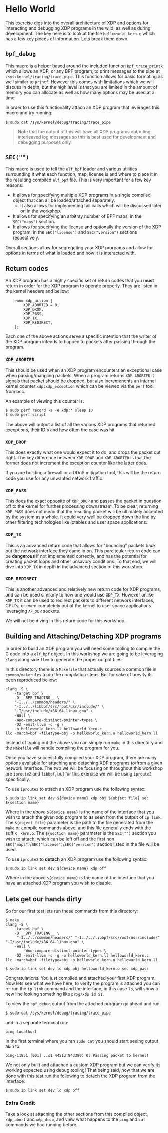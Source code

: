 # Hello World
This exercise digs into the overall architecture of XDP and options for interacting and debugging XDP programs in the wild, as well as during development. The key here is to look at the file `helloworld_kern.c` which has a few key pieces of information. Lets break them down.

## `bpf_debug`
This macro is a helper based around the included function `bpf_trace_printk` which allows an XDP, or any BPF program, to print messages to the pipe at `/sys/kernel/tracing/trace_pipe`. This function allows for basic formating as well similar to `printf`. However this comes with limitations which we will discuss in depth, but the high level is that you are limited in the amount of memory you can allocate as well as how many options may be used at a time.

In order to use this functionality attach an XDP program that leverages this macro and try running:

```
$ sudo cat /sys/kernel/debug/tracing/trace_pipe
```

> Note that the output of this will have all XDP programs outputing interleaved log messages so this is best used for development and debugging purposes only.

## `SEC("")`
This macro is used to tell the `elf_bpf` loader and various utilities surrounding it what each function, map, license is and where to place it in the resulting compiled `elf_bpf` file. This is very important for a few key reasons:

- It allows for specifying multiple XDP programs in a single compiled object that can all be loaded/attached separately.
  - It also allows for implementing tail calls which will be discussed later on in the workshop.
- It allows for specifying an arbitray number of BPF maps, in the `SEC("maps")` section.
- It allows for specifying the license and optionally the version of the XDP program, in the `SEC("license")` and `SEC("version")` sections respectively.

Overall sections allow for segregating your XDP programs and allow for options in terms of what is loaded and how it is interacted with.

## Return codes
An XDP program has a highly specific set of return codes that you **must** return in order for the XDP program to operate properly. They are listen in the kernel headers and bellow:

```
    enum xdp_action {
        XDP_ABORTED = 0,
        XDP_DROP,
        XDP_PASS,
        XDP_TX,
        XDP_REDIRECT,
    };
```

Each one of the above actions serve a specific intention that the writer of the XDP porgram intends to happen to packets after passing through the program.

### `XDP_ABORTED`
This should be used when an XDP program encounters an exceptional case when parsing/mangling packets. When a program returns `XDP_ABORTED` it signals that packet should be dropped, but also incremenents an internal kernel counter `xdp:xdp_exception` which can be viewed via the `perf` tool from bcc.

An example of viewing this counter is:

```
$ sudo perf record -a -e xdp:* sleep 10
$ sudo perf script
```

The above will output a list of all the various XDP programs that returned exceptions, their ID's and how often the case was hit.

### `XDP_DROP`
This does exactly what one would expect it to do, and drops the packet out right. The key difference between `XDP_DROP` and `XDP_ABORTED` is that the former does not increment the exception counter like the latter does.

If you are building a firewall or a DDoS mitigation tool, this will be the return code you use for any unwanted network traffic.

### `XDP_PASS`
This does the exact opposite of `XDP_DROP` and passes the packet in question off to the kernel for further processing downstream. To be clear, returning `XDP_PASS` does not mean that the resulting packet will be ultimately accepted by the system as a whole. It could very well be dropped down the line by other filtering technologies like iptables and user space applications.

### `XDP_TX`
This is an advanced return code that allows for "bouncing" packets back out the network interface they came in on. This parcitcular return code can be **dangerous** if not implemented correctly, and has the potential for creating packet loops and other unsavory conditions. To that end, we will dive into `XDP_TX` in depth in the advanced section of this workshop.

### `XDP_REDIRECT`
This is another advanced and relatively new return code for XDP programs, and can be used similarly to how one would use `XDP_TX`. However unlike `XDP_TX` it can be used to redirect packets to different network interfaces, CPU's, or even completely out of the kernel to user space applications leveraging `AF_XDP` sockets.

We will not be diving in this return code for this workshop.

## Building and Attaching/Detaching XDP programs
In order to build an XDP program you will need some tooling to compile the C code into a `elf_bpf` object. In this workshop we are going to be leveraging `clang` along side `llvm` to generate the proper output files.

In this directory there is a `Makefile` that actually sources a common file in `common/makerules` to do the compilation steps. But for sake of brevity its been reproduced bellow:

```
clang -S \
    -target bpf \
    -D __BPF_TRACING__ \
    "-I../../common/headers/" \
    "-I../../libbpf/src/root/usr/include/" \
    "-I/usr/include/x86_64-linux-gnu" \
    -Wall \
    -Wno-compare-distinct-pointer-types \
    -O2 -emit-llvm -c -g \
    -o helloworld_kern.ll helloworld_kern.c
llc -march=bpf -filetype=obj -o helloworld_kern.o helloworld_kern.ll
```

Instead of typing out the above you can simply run `make` in this directory and the `Makefile` will handle compiling the program for you.

Once you have successfully compiled your XDP program, there are many options available for attaching and detaching XDP programs to/from a given network interface. The two we will be focusing on throughout this workshop are `iproute2` and `libbpf`, but for this exercise we will be using `iproute2` specifically.

To use `iproute2` to attach an XDP program use the following syntax:
```
$ sudo ip link set dev ${device name} xdp obj ${object file} sec ${section name}
```

Where in the above `${device name}` is the name of the interface that you wish to attach the given xdp program to as seen from the output of `ip link`. The `${object file}` parameter is the path to the file generated from the `make` or compile commands above, and this file generally ends with the suffix `_kern.o`. The `${section name}` parameter is the `SEC("")` section you wish to attach, which can be left off and the first non `SEC("maps")`/`SEC("license")`/`SEC("version")` section listed in the file will be used.

To use `iproute2` to **detach** an XDP program use the following syntax:

```
$ sudo ip link set dev ${device name} xdp off
```

Where in the above `${device name}` is the name of the interface that you have an attached XDP program you wish to disable.

## Lets get our hands dirty

So for our first test lets run these commands from this directory:
```
$ make
clang -S \
    -target bpf \
    -D __BPF_TRACING__ \
     "-I../../common/headers/" "-I../../libbpf/src/root/usr/include/" "-I/usr/include/x86_64-linux-gnu" \
    -Wall \
        -Wno-compare-distinct-pointer-types \
    -O2 -emit-llvm -c -g -o helloworld_kern.ll helloworld_kern.c
llc -march=bpf -filetype=obj -o helloworld_kern.o helloworld_kern.ll

$ sudo ip link set dev lo xdp obj helloworld_kern.o sec xdp_pass
```

Congratulations! You just compiled and attached your first XDP program. Now lets see what we have here, to verify the program is attached you can re-run the `ip link` command and the interface, in this case `lo`, will show a new line looking something like `prog/xdp id 51`.

To view the `bpf_debug` output from the attached program go ahead and run:
```
$ sudo cat /sys/kernel/debug/tracing/trace_pipe
```

and in a separate terminal run:

```
ping localhost
```

In the first terminal where you ran `sudo cat` you should start seeing output akin to:
```
ping-11851 [001] ..s1 44513.843390: 0: Passing packet to kernel!
```

We not only built and attached a custom XDP program but we can verify its working expected using debug tooling! That being said, now that we are done with this test run the following to detach the XDP program from the interface:

```
$ sudo ip link set dev lo xdp off
```

### Extra Credit
Take a look at attaching the other sections from this compiled object, `xdp_abort` and `xdp_drop`, and view what happens to the `ping` and `cat` commands we had running before.